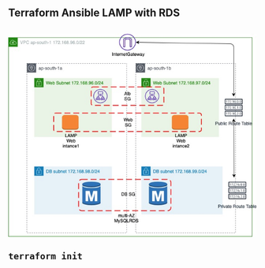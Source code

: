 <h2>Terraform Ansible LAMP with RDS<h2>


![AWS](https://github.com/Dash2701/terraform-ansible-lamp/blob/main/architecture.jpg?raw=true "AWSLamp")


`terraform init`